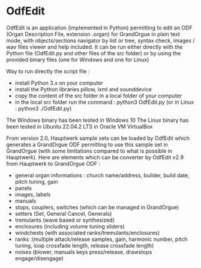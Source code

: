 # OdfEdit
OdfEdit is an application (implemented in Python) permitting to edit an ODF (Organ Description File, extension .organ) for GrandOrgue in plain text mode, with objects/sections navigator by list or tree, syntax check, images / wav files viewer and help included.
It can be run either directly with the Python file (OdfEdit.py and other files of the src folder) or by using the provided binary files (one for Windows and one for Linux)

Way to run directly the script file :
- install Python 3.x on your computer
- install the Python libraries pillow, lxml and sounddevice
- copy the content of the src folder in a local folder of your computer
- in the local src folder run the command : python3 OdfEdit.py (or in Linux : python3 ./OdfEdit.py)

The Windows binary has been tested in Windows 10
The Linux binary has been tested in Ubuntu 22.04.2 LTS in Oracle VM VirtualBox

From version 2.0, Hauptwerk sample sets can be loaded by OdfEdit which generates a GrandOrgue ODF permitting to use this sample set in GrandOrgue (with some limitations compared to what is possible in Hauptwerk).
Here are elements which can be converter by OdfEdit v2.9 from Hauptwerk to GrandOrgue ODF :
- general organ informations : church name/address, builder, build date, pitch tuning, gain
- panels
- images, labels
- manuals
- stops, couplers, switches (which can be managed in GrandOrgue)
- setters (Set, General Cancel, Generals)
- tremulants (wave based or synthesized)
- enclosures (including volume tuning sliders)
- windchests (with associated ranks/tremulants/enclosures)
- ranks :(multiple attack/release samples, gain, harmonic number, pitch tuning, loop crossfade length, release crossfade length)
- noises (blower, manuals keys press/release, drawstops engage/disengage)
